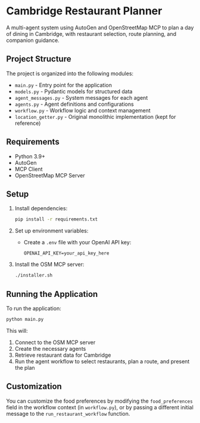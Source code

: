 # Cambridge Restaurant Planner

A multi-agent system using AutoGen and OpenStreetMap MCP to plan a day of dining in Cambridge, with restaurant selection, route planning, and companion guidance.

## Project Structure

The project is organized into the following modules:

- `main.py` - Entry point for the application
- `models.py` - Pydantic models for structured data
- `agent_messages.py` - System messages for each agent
- `agents.py` - Agent definitions and configurations
- `workflow.py` - Workflow logic and context management
- `location_getter.py` - Original monolithic implementation (kept for reference)

## Requirements

- Python 3.9+
- AutoGen
- MCP Client
- OpenStreetMap MCP Server

## Setup

1. Install dependencies:
   ```bash
   pip install -r requirements.txt
   ```

2. Set up environment variables:
   - Create a `.env` file with your OpenAI API key:
     ```
     OPENAI_API_KEY=your_api_key_here
     ```

3. Install the OSM MCP server:
   ```bash
   ./installer.sh
   ```

## Running the Application

To run the application:

```bash
python main.py
```

This will:
1. Connect to the OSM MCP server
2. Create the necessary agents
3. Retrieve restaurant data for Cambridge
4. Run the agent workflow to select restaurants, plan a route, and present the plan

## Customization

You can customize the food preferences by modifying the `food_preferences` field in the workflow context (in `workflow.py`), or by passing a different initial message to the `run_restaurant_workflow` function.
